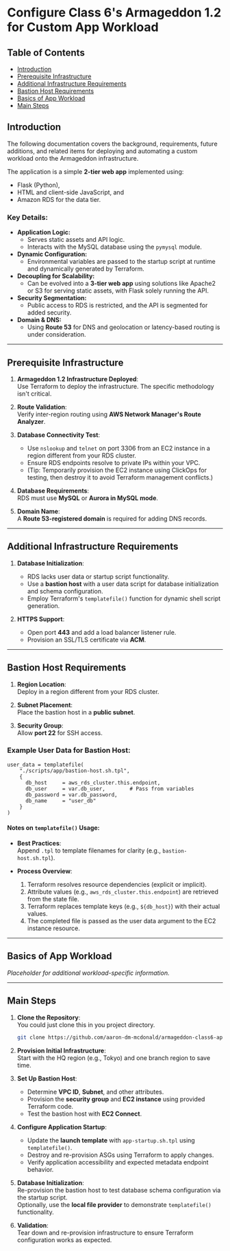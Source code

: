 # Configure Class 6's Armageddon 1.2 for Custom App Workload

## Table of Contents
- [Introduction](#introduction)
- [Prerequisite Infrastructure](#prerequisite-infrastructure)
- [Additional Infrastructure Requirements](#additional-infrastructure-requirements)
- [Bastion Host Requirements](#bastion-host-requirements)
- [Basics of App Workload](#basics-of-app-workload)
- [Main Steps](#main-steps)

## Introduction

The following documentation covers the background, requirements, future additions, and related items for deploying and automating a custom workload onto the Armageddon infrastructure.

The application is a simple **2-tier web app** implemented using:
- Flask (Python),
- HTML and client-side JavaScript, and
- Amazon RDS for the data tier.

### Key Details:
- **Application Logic:** 
  - Serves static assets and API logic.
  - Interacts with the MySQL database using the `pymysql` module.
- **Dynamic Configuration:** 
  - Environmental variables are passed to the startup script at runtime and dynamically generated by Terraform.
- **Decoupling for Scalability:**
  - Can be evolved into a **3-tier web app** using solutions like Apache2 or S3 for serving static assets, with Flask solely running the API.
- **Security Segmentation:**
  - Public access to RDS is restricted, and the API is segmented for added security.
- **Domain & DNS:**
  - Using **Route 53** for DNS and geolocation or latency-based routing is under consideration.

---

## Prerequisite Infrastructure 

1. **Armageddon 1.2 Infrastructure Deployed**:  
   Use Terraform to deploy the infrastructure. The specific methodology isn't critical. 

2. **Route Validation**:  
   Verify inter-region routing using **AWS Network Manager's Route Analyzer**.

3. **Database Connectivity Test**:  
   - Use `nslookup` and `telnet` on port 3306 from an EC2 instance in a region different from your RDS cluster.
   - Ensure RDS endpoints resolve to private IPs within your VPC.  
   - (Tip: Temporarily provision the EC2 instance using ClickOps for testing, then destroy it to avoid Terraform management conflicts.)

4. **Database Requirements**:  
   RDS must use **MySQL** or **Aurora in MySQL mode**.

5. **Domain Name**:  
   A **Route 53-registered domain** is required for adding DNS records.

---

## Additional Infrastructure Requirements

1. **Database Initialization**:  
   - RDS lacks user data or startup script functionality.
   - Use a **bastion host** with a user data script for database initialization and schema configuration.
   - Employ Terraform's `templatefile()` function for dynamic shell script generation.

2. **HTTPS Support**:  
   - Open port **443** and add a load balancer listener rule.
   - Provision an SSL/TLS certificate via **ACM**.

---

## Bastion Host Requirements

1. **Region Location**:  
   Deploy in a region different from your RDS cluster.

2. **Subnet Placement**:  
   Place the bastion host in a **public subnet**.

3. **Security Group**:  
   Allow **port 22** for SSH access.

### Example User Data for Bastion Host:

```hcl
user_data = templatefile(
    "./scripts/app/bastion-host.sh.tpl",
    {
      db_host     = aws_rds_cluster.this.endpoint,
      db_user     = var.db_user,        # Pass from variables
      db_password = var.db_password,
      db_name     = "user_db"
    }
)
```

#### Notes on `templatefile()` Usage:
- **Best Practices**:  
  Append `.tpl` to template filenames for clarity (e.g., `bastion-host.sh.tpl`).

- **Process Overview**:
  1. Terraform resolves resource dependencies (explicit or implicit).
  2. Attribute values (e.g., `aws_rds_cluster.this.endpoint`) are retrieved from the state file.
  3. Terraform replaces template keys (e.g., `${db_host}`) with their actual values.
  4. The completed file is passed as the user data argument to the EC2 instance resource.

---

## Basics of App Workload

*Placeholder for additional workload-specific information.*

---

## Main Steps

1. **Clone the Repository**:  
  You could just clone this in you project directory. 

   ```bash
   git clone https://github.com/aaron-dm-mcdonald/armageddon-class6-app.git app
   ```

2. **Provision Initial Infrastructure**:  
   Start with the HQ region (e.g., Tokyo) and one branch region to save time.

3. **Set Up Bastion Host**:
   - Determine **VPC ID**, **Subnet**, and other attributes.
   - Provision the **security group** and **EC2 instance** using provided Terraform code.
   - Test the bastion host with **EC2 Connect**.

4. **Configure Application Startup**:
   - Update the **launch template** with `app-startup.sh.tpl` using `templatefile()`.
   - Destroy and re-provision ASGs using Terraform to apply changes.
   - Verify application accessibility and expected metadata endpoint behavior.

5. **Database Initialization**:  
   Re-provision the bastion host to test database schema configuration via the startup script.  
   Optionally, use the **local file provider** to demonstrate `templatefile()` functionality.

6. **Validation**:  
   Tear down and re-provision infrastructure to ensure Terraform configuration works as expected.
